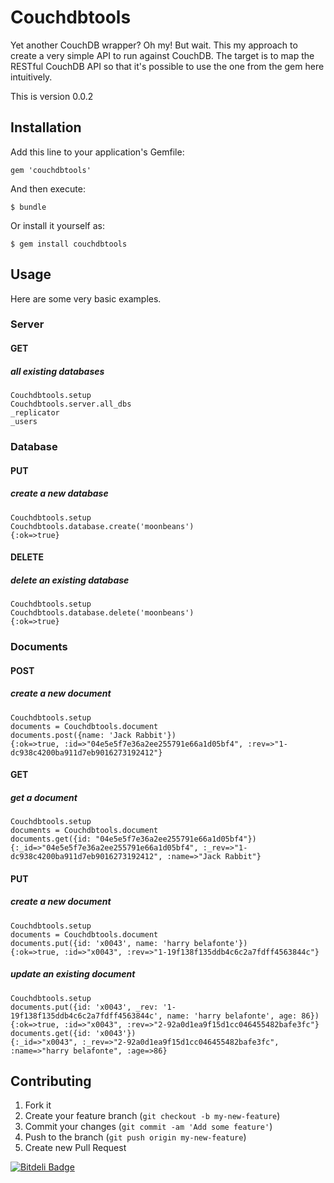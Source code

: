 # Couchdbtools

Yet another CouchDB wrapper? Oh my! But wait. This my approach to create a very simple 
API to run against CouchDB. The target is to map the RESTful CouchDB API so that
it's possible to use the one from the gem here intuitively. 

This is version 0.0.2 

## Installation

Add this line to your application's Gemfile:

    gem 'couchdbtools'

And then execute:

    $ bundle

Or install it yourself as:

    $ gem install couchdbtools

## Usage

Here are some very basic examples.

### Server

#### GET

##### all existing databases
    
    Couchdbtools.setup
    Couchdbtools.server.all_dbs
    _replicator
    _users

### Database

#### PUT

##### create a new database

    Couchdbtools.setup
    Couchdbtools.database.create('moonbeans')
    {:ok=>true}

#### DELETE

##### delete an existing database

    Couchdbtools.setup
    Couchdbtools.database.delete('moonbeans')
    {:ok=>true}

### Documents

#### POST
    
##### create a new document

    Couchdbtools.setup
    documents = Couchdbtools.document
    documents.post({name: 'Jack Rabbit'})
    {:ok=>true, :id=>"04e5e5f7e36a2ee255791e66a1d05bf4", :rev=>"1-dc938c4200ba911d7eb9016273192412"}

#### GET

##### get a document

    Couchdbtools.setup
    documents = Couchdbtools.document
    documents.get({id: "04e5e5f7e36a2ee255791e66a1d05bf4"})
    {:_id=>"04e5e5f7e36a2ee255791e66a1d05bf4", :_rev=>"1-dc938c4200ba911d7eb9016273192412", :name=>"Jack Rabbit"}

#### PUT

##### create a new document

    Couchdbtools.setup
    documents = Couchdbtools.document
    documents.put({id: 'x0043', name: 'harry belafonte'})
    {:ok=>true, :id=>"x0043", :rev=>"1-19f138f135ddb4c6c2a7fdff4563844c"}

##### update an existing document

    Couchdbtools.setup
    documents.put({id: 'x0043', _rev: '1-19f138f135ddb4c6c2a7fdff4563844c', name: 'harry belafonte', age: 86})
    {:ok=>true, :id=>"x0043", :rev=>"2-92a0d1ea9f15d1cc046455482bafe3fc"}
    documents.get({id: 'x0043'})
    {:_id=>"x0043", :_rev=>"2-92a0d1ea9f15d1cc046455482bafe3fc", :name=>"harry belafonte", :age=>86}

## Contributing

1. Fork it
2. Create your feature branch (`git checkout -b my-new-feature`)
3. Commit your changes (`git commit -am 'Add some feature'`)
4. Push to the branch (`git push origin my-new-feature`)
5. Create new Pull Request


[![Bitdeli Badge](https://d2weczhvl823v0.cloudfront.net/andywenk/couchdbtools/trend.png)](https://bitdeli.com/free "Bitdeli Badge")

